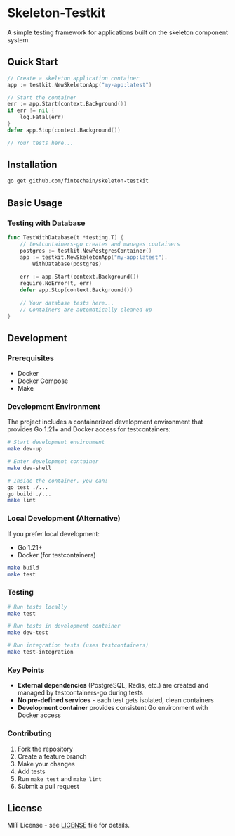 # Skeleton-Testkit

A simple testing framework for applications built on the skeleton component system.

## Quick Start

```go
// Create a skeleton application container
app := testkit.NewSkeletonApp("my-app:latest")

// Start the container
err := app.Start(context.Background())
if err != nil {
    log.Fatal(err)
}
defer app.Stop(context.Background())

// Your tests here...
```

## Installation

```bash
go get github.com/fintechain/skeleton-testkit
```

## Basic Usage

### Testing with Database

```go
func TestWithDatabase(t *testing.T) {
    // testcontainers-go creates and manages containers
    postgres := testkit.NewPostgresContainer()
    app := testkit.NewSkeletonApp("my-app:latest").
        WithDatabase(postgres)
    
    err := app.Start(context.Background())
    require.NoError(t, err)
    defer app.Stop(context.Background())
    
    // Your database tests here...
    // Containers are automatically cleaned up
}
```

## Development

### Prerequisites

- Docker
- Docker Compose
- Make

### Development Environment

The project includes a containerized development environment that provides Go 1.21+ and Docker access for testcontainers:

```bash
# Start development environment
make dev-up

# Enter development container
make dev-shell

# Inside the container, you can:
go test ./...
go build ./...
make lint
```

### Local Development (Alternative)

If you prefer local development:

- Go 1.21+
- Docker (for testcontainers)

```bash
make build
make test
```

### Testing

```bash
# Run tests locally
make test

# Run tests in development container
make dev-test

# Run integration tests (uses testcontainers)
make test-integration
```

### Key Points

- **External dependencies** (PostgreSQL, Redis, etc.) are created and managed by testcontainers-go during tests
- **No pre-defined services** - each test gets isolated, clean containers
- **Development container** provides consistent Go environment with Docker access

### Contributing

1. Fork the repository
2. Create a feature branch
3. Make your changes
4. Add tests
5. Run `make test` and `make lint`
6. Submit a pull request

## License

MIT License - see [LICENSE](LICENSE) file for details. 